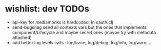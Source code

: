 # wishlist: dev TODOs

+ api-key for mediamonks is hardcoded, in oauth.clj
+ send-bugsnag send all contexts vars but the ones that implements component/Lifecycle and maybe secret ones (maybe try with metadata attached)
+ add better log levels calls : log/trace, log/debug, log/info, log/warn ...
